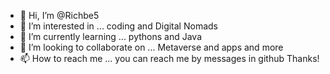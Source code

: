 - 👋 Hi, I’m @Richbe5
- 👀 I’m interested in ... coding and Digital Nomads
- 🌱 I’m currently learning ... pythons and Java
- 💞️ I’m looking to collaborate on ... Metaverse and apps and more
- 📫 How to reach me ... you can reach me by messages in github Thanks!

<!---
Richbe5/Richbe5 is a ✨ special ✨ repository because its `README.md` (this file) appears on your GitHub profile.
You can click the Preview link to take a look at your changes.
--->
